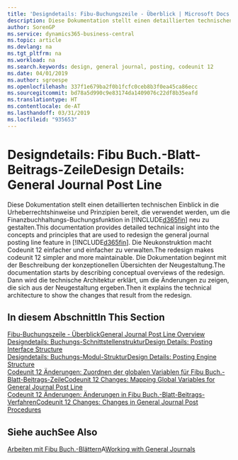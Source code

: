 ```yaml
---
title: 'Designdetails: Fibu-Buchungszeile - Überblick | Microsoft Docs'
description: Diese Dokumentation stellt einen detaillierten technischen Einblick in die Urheberrechtshinweise und Prinzipien bereit, die verwendet werden, um die Finanzbuchhaltungs-Buchungsfunktion in Business Central neu zu gestalten.
author: SorenGP
ms.service: dynamics365-business-central
ms.topic: article
ms.devlang: na
ms.tgt_pltfrm: na
ms.workload: na
ms.search.keywords: design, general journal, posting, codeunit 12
ms.date: 04/01/2019
ms.author: sgroespe
ms.openlocfilehash: 337f1e679ba2f0b1fcfc0ceb8b3f0ea45ca86ecc
ms.sourcegitcommit: bd78a5d990c9e83174da1409076c22df8b35eafd
ms.translationtype: HT
ms.contentlocale: de-AT
ms.lasthandoff: 03/31/2019
ms.locfileid: "935653"
---
```

# <a name="design-details-general-journal-post-line"></a><span data-ttu-id="2171d-103">Designdetails: Fibu Buch.-Blatt-Beitrags-Zeile</span><span class="sxs-lookup"><span data-stu-id="2171d-103">Design Details: General Journal Post Line</span></span>
<span data-ttu-id="2171d-104">Diese Dokumentation stellt einen detaillierten technischen Einblick in die Urheberrechtshinweise und Prinzipien bereit, die verwendet werden, um die Finanzbuchhaltungs-Buchungsfunktion in [!INCLUDE[d365fin](includes/d365fin_md.md)] neu zu gestalten.</span><span class="sxs-lookup"><span data-stu-id="2171d-104">This documentation provides detailed technical insight into the concepts and principles that are used to redesign the general journal posting line feature in [!INCLUDE[d365fin](includes/d365fin_md.md)].</span></span> <span data-ttu-id="2171d-105">Die Neukonstruktion macht Codeunit 12 einfacher und einfacher zu verwalten.</span><span class="sxs-lookup"><span data-stu-id="2171d-105">The redesign makes codeunit 12 simpler and more maintainable.</span></span> <span data-ttu-id="2171d-106">Die Dokumentation beginnt mit der Beschreibung der konzeptionellen Übersichten der Neugestaltung.</span><span class="sxs-lookup"><span data-stu-id="2171d-106">The documentation starts by describing conceptual overviews of the redesign.</span></span> <span data-ttu-id="2171d-107">Dann wird die technische Architektur erklärt, um die Änderungen zu zeigen, die sich aus der Neugestaltung ergeben.</span><span class="sxs-lookup"><span data-stu-id="2171d-107">Then it explains the technical architecture to show the changes that result from the redesign.</span></span>  

## <a name="in-this-section"></a><span data-ttu-id="2171d-108">In diesem Abschnitt</span><span class="sxs-lookup"><span data-stu-id="2171d-108">In This Section</span></span>  
[<span data-ttu-id="2171d-109">Fibu-Buchungszeile - Überblick</span><span class="sxs-lookup"><span data-stu-id="2171d-109">General Journal Post Line Overview</span></span>](design-details-general-journal-post-line-overview.md)  
[<span data-ttu-id="2171d-110">Designdetails: Buchungs-Schnittstellenstruktur</span><span class="sxs-lookup"><span data-stu-id="2171d-110">Design Details: Posting Interface Structure</span></span>](design-details-posting-interface-structure.md)  
[<span data-ttu-id="2171d-111">Designdetails: Buchungs-Modul-Struktur</span><span class="sxs-lookup"><span data-stu-id="2171d-111">Design Details: Posting Engine Structure</span></span>](design-details-posting-engine-structure.md)  
[<span data-ttu-id="2171d-112">Codeunit 12 Änderungen: Zuordnen der globalen Variablen für Fibu Buch.-Blatt-Beitrags-Zeile</span><span class="sxs-lookup"><span data-stu-id="2171d-112">Codeunit 12 Changes: Mapping Global Variables for General Journal Post Line</span></span>](design-details-codeunit-12-changes-mapping-global-variables-for-general-journal-post-line.md)  
[<span data-ttu-id="2171d-113">Codeunit 12 Änderungen: Änderungen in Fibu Buch.-Blatt-Beitrags-Verfahren</span><span class="sxs-lookup"><span data-stu-id="2171d-113">Codeunit 12 Changes: Changes in General Journal Post Procedures</span></span>](design-details-codeunit-12-changes-changes-in-general-journal-post-procedures.md)  

## <a name="see-also"></a><span data-ttu-id="2171d-114">Siehe auch</span><span class="sxs-lookup"><span data-stu-id="2171d-114">See Also</span></span>  
<span data-ttu-id="2171d-115">[Arbeiten mit Fibu Buch.-Blättern](ui-work-general-journals.md)A</span><span class="sxs-lookup"><span data-stu-id="2171d-115">[Working with General Journals](ui-work-general-journals.md)</span></span>
